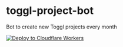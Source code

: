 # toggl-project-bot
 Bot to create new Toggl projects every month


[![Deploy to Cloudflare Workers](https://deploy.workers.cloudflare.com/button)](https://deploy.workers.cloudflare.com/?url=https://github.com/mackenly/toggl-project-bot)